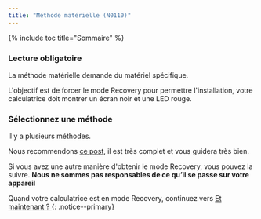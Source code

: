 ```yaml
---
title: "Méthode matérielle (N0110)"
---
```


{% include toc title="Sommaire" %}

### Lecture obligatoire

La méthode matérielle demande du matériel spécifique.

L'objectif est de forcer le mode Recovery pour permettre l'installation, votre calculatrice doit montrer un écran noir et une LED rouge.

### Sélectionnez une méthode

Il y a plusieurs méthodes.

Nous recommendons [ce post](https://tiplanet.org/forum/viewtopic.php?f=113&t=25191&p=263495), il est très complet et vous guidera très bien.

Si vous avez une autre manière d'obtenir le mode Recovery, vous pouvez la suivre. **Nous ne sommes pas responsables de ce qu’il se passe sur votre appareil**

Quand votre calculatrice est en mode Recovery, continuez vers [Et maintenant ? ](n0110-now-what)
{: .notice--primary}
